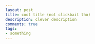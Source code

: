```yaml
---
layout: post
title: cool title (not clickbait tho)
description: clever description
comments: true
tags:
- something
---
```

